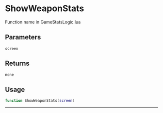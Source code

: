 # ShowWeaponStats
Function name in GameStatsLogic.lua
## Parameters
`screen`
## Returns
`none`
## Usage
```lua
function ShowWeaponStats(screen)
```
---
